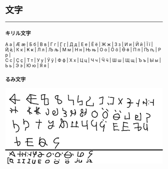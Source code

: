 # 文字
___
### キリル文字
А а | Ӕ ӕ | Б б | В в | Г г | Ӷ ӷ | Д д | Е е | Ё ё | Ж ж | З з | И и | Й й | Ї ї |<BR>
Ҋ ҋ | К к | Ҝ ҝ | Л л | Љ љ | М м | Н н | Њ њ | О о | Ӧ ӧ | Ӫ ӫ | П п | Ҧ ҧ | Р р |<BR>
С с | Ҫ ҫ | Т т | У у | Ӱ ӱ | Ф ф | Х х | Ц ц | Ч ч | Ӵ ӵ | Ш ш | Щ щ | Ъ ъ | Ы ы |<BR>
Ь ь | Э э | Ю ю | Я я |<BR>

### るみ文字

![代替テキスト](./Asetts/rumimozi.png)